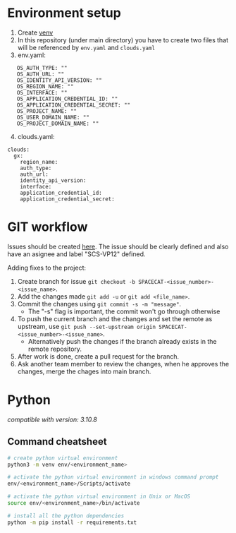 # Environment setup 

1) Create [venv](https://docs.python.org/3/library/venv.html)
2) In this repository (under main directory) you have to create two files that will be referenced by `env.yaml` and `clouds.yaml`
3) env.yaml:
```
   OS_AUTH_TYPE: ""
   OS_AUTH_URL: ""
   OS_IDENTITY_API_VERSION: ""
   OS_REGION_NAME: ""
   OS_INTERFACE: ""
   OS_APPLICATION_CREDENTIAL_ID: ""
   OS_APPLICATION_CREDENTIAL_SECRET: ""
   OS_PROJECT_NAME: ""
   OS_USER_DOMAIN_NAME: ""
   OS_PROJECT_DOMAIN_NAME: "" 

   ```
4) clouds.yaml:
```
clouds:
  gx:
    region_name:
    auth_type:
    auth_url:
    identity_api_version:
    interface:
    application_credential_id:
    application_credential_secret:
```

   
# GIT workflow 
Issues should be created [here](https://github.com/SovereignCloudStack/issues/labels/SCS-VP12). The issue should be clearly defined and also have an asignee and label "SCS-VP12" defined.

Adding fixes to the project:
1) Create branch for issue `git checkout -b SPACECAT-<issue_number>-<issue_name>`.
2) Add the changes made `git add -u` or `git add <file_name>`.
3) Commit the changes using `git commit -s -m "message"`.
   - The "-s" flag is important, the commit won't go through otherwise
4) To push the current branch and the changes and set the remote as upstream, use `git push --set-upstream origin SPACECAT-<issue_number>-<issue_name>`.
   - Alternatively push the changes if the branch already exists in the remote repository.
5) After work is done, create a pull request for the branch.
6) Ask another team member to review the changes, when he approves the changes, merge the chages into main branch.

# Python

*compatible with version: 3.10.8*

## Command cheatsheet
``` bash
# create python virtual environment
python3 -m venv env/<environment_name>

# activate the python virtual environment in windows command prompt
env/<environment_name>/Scripts/activate   

# activate the python virtual environment in Unix or MacOS
source env/<environment_name>/bin/activate

# install all the python dependencies
python -m pip install -r requirements.txt 
```